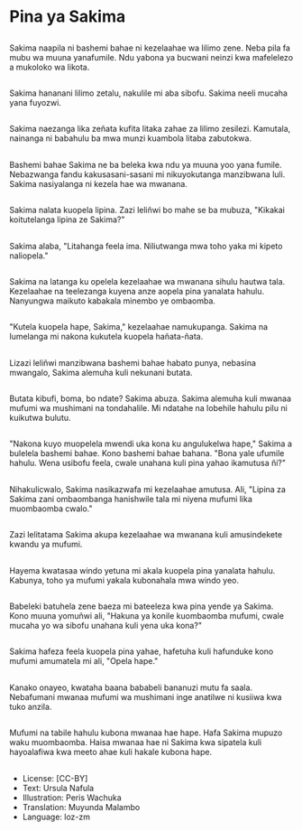 # Pina ya Sakima

##
Sakima naapila ni bashemi bahae ni kezelaahae wa lilimo zene. Neba pila fa mubu wa muuna yanafumile. Ndu yabona ya bucwani neinzi kwa mafelelezo a mukoloko wa likota.

##
Sakima hananani lilimo zetalu, nakulile mi aba sibofu. Sakima neeli mucaha yana fuyozwi.

##
Sakima naezanga lika zeñata kufita litaka zahae za lilimo zesilezi. Kamutala, nainanga ni babahulu ba mwa munzi kuambola litaba zabutokwa.

##
Bashemi bahae Sakima ne ba beleka kwa ndu ya muuna yoo yana fumile. Nebazwanga fandu kakusasani-sasani mi nikuyokutanga manzibwana luli. Sakima nasiyalanga ni kezela hae wa mwanana.

##
Sakima nalata kuopela lipina. Zazi leliñwi bo mahe se ba mubuza, "Kikakai koitutelanga lipina ze Sakima?"

##
Sakima alaba, "Litahanga feela ima. Niliutwanga mwa toho yaka mi kipeto naliopela."

##
Sakima na latanga ku opelela kezelaahae wa mwanana sihulu hautwa tala. Kezelaahae na teelezanga kuyena anze aopela pina yanalata hahulu. Nanyungwa maikuto kabakala minembo ye ombaomba.

##
"Kutela kuopela hape, Sakima," kezelaahae namukupanga. Sakima na lumelanga mi nakona kukutela kuopela hañata-ñata.

##
Lizazi leliñwi manzibwana bashemi bahae habato punya, nebasina mwangalo, Sakima alemuha kuli nekunani butata.

##
Butata kibufi, boma, bo ndate? Sakima abuza. Sakima alemuha kuli mwanaa mufumi wa mushimani na tondahalile. Mi ndatahe na lobehile hahulu pilu ni kuikutwa bulutu.

##
"Nakona kuyo muopelela mwendi uka kona ku angulukelwa hape," Sakima a bulelela bashemi bahae. Kono bashemi bahae bahana. "Bona yale ufumile hahulu. Wena usibofu feela, cwale unahana kuli pina yahao ikamutusa ñi?"

##
Nihakulicwalo, Sakima nasikazwafa mi kezelaahae amutusa. Ali, "Lipina za Sakima zani ombaombanga hanishwile tala mi niyena mufumi lika muombaomba cwalo."

##
Zazi lelitatama Sakima akupa kezelaahae wa mwanana kuli amusindekete kwandu ya mufumi.

##
Hayema kwatasaa windo yetuna mi akala kuopela pina yanalata hahulu. Kabunya, toho ya mufumi yakala kubonahala mwa windo yeo.

##
Babeleki batuhela zene baeza mi bateeleza kwa pina yende ya Sakima. Kono muuna yomuñwi ali, "Hakuna ya konile kuombaomba mufumi, cwale mucaha yo wa sibofu unahana kuli yena uka kona?"

##
Sakima hafeza feela kuopela pina yahae, hafetuha kuli hafunduke kono mufumi amumatela mi ali, "Opela hape."

##
Kanako onayeo, kwataha baana bababeli bananuzi mutu fa saala. Nebafumani mwanaa mufumi wa mushimani inge anatilwe ni kusiiwa kwa tuko anzila.

##
Mufumi na tabile hahulu kubona mwanaa hae hape. Hafa Sakima mupuzo waku muombaomba. Haisa mwanaa hae ni Sakima kwa sipatela kuli hayoalafiwa kwa meeto ahae kuli hakale kubona hape.

##
* License: [CC-BY]
* Text: Ursula Nafula
* Illustration: Peris Wachuka
* Translation: Muyunda Malambo
* Language: loz-zm
